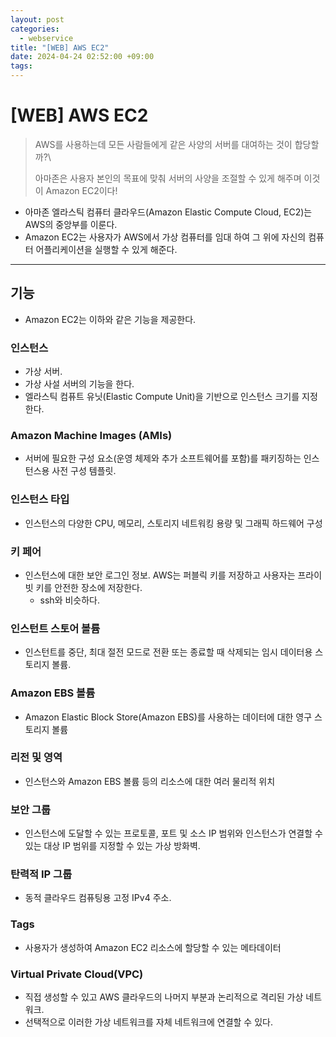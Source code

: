 ```yaml
---
layout: post
categories:
  - webservice
title: "[WEB] AWS EC2"
date: 2024-04-24 02:52:00 +09:00
tags:
---
```

# \[WEB] AWS EC2

>AWS를 사용하는데 모든 사람들에게 같은 사양의 서버를 대여하는 것이 합당할까?\
>
>아마존은 사용자 본인의 목표에 맞춰 서버의 사양을 조절할 수 있게 해주며 이것이 Amazon EC2이다!

- 아마존 엘라스틱 컴퓨터 클라우드(Amazon Elastic Compute Cloud, EC2)는 AWS의 중앙부를 이룬다.
- Amazon EC2는 사용자가 AWS에서 가상 컴퓨터를 임대 하여 그 위에 자신의 컴퓨터 어플리케이션을 실행할 수 있게 해준다.

---

## 기능

- Amazon EC2는 이하와 같은 기능을 제공한다.

### 인스턴스
- 가상 서버.
- 가상 사설 서버의 기능을 한다.
- 엘라스틱 컴퓨트 유닛(Elastic Compute Unit)을 기반으로 인스턴스 크기를 지정한다.

### Amazon Machine Images (AMIs)
- 서버에 필요한 구성 요소(운영 체제와 추가 소프트웨어를 포함)를 패키징하는 인스턴스용 사전 구성 템플릿.

### 인스턴스 타입
- 인스턴스의 다양한 CPU, 메모리, 스토리지 네트워킹 용량 및 그래픽 하드웨어 구성

### 키 페어
- 인스턴스에 대한 보안 로그인 정보. AWS는 퍼블릭 키를 저장하고 사용자는 프라이빗 키를 안전한 장소에 저장한다.
	- ssh와 비슷하다.

### 인스턴트 스토어 볼륨
- 인스턴트를 중단, 최대 절전 모드로 전환 또는 종료할 때 삭제되는 임시 데이터용 스토리지 볼륨.

### Amazon EBS 볼륨
- Amazon Elastic Block Store(Amazon EBS)를 사용하는 데이터에 대한 영구 스토리지 볼륨

### 리전 및 영역
- 인스턴스와 Amazon EBS 볼륨 등의 리소스에 대한 여러 물리적 위치

### 보안 그룹
- 인스턴스에 도달할 수 있는 프로토콜, 포트 및 소스 IP 범위와 인스턴스가 연결할 수 있는 대상 IP 범위를 지정할 수 있는 가상 방화벽.

### 탄력적 IP 그룹
- 동적 클라우드 컴퓨팅용 고정 IPv4 주소.

### Tags
- 사용자가 생성하여 Amazon EC2 리소스에 할당할 수 있는 메타데이터

### Virtual Private Cloud(VPC)
- 직접 생성할 수 있고 AWS 클라우드의 나머지 부분과 논리적으로 격리된 가상 네트워크.
- 선택적으로 이러한 가상 네트워크를 자체 네트워크에 연결할 수 있다.